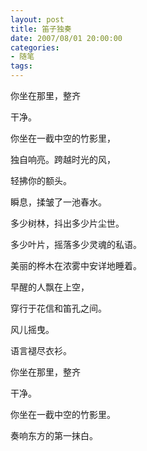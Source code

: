 ```yaml
---
layout: post
title: 笛子独奏
date: 2007/08/01 20:00:00
categories: 
- 随笔
tags: 
---
```


你坐在那里，整齐

干净。

你坐在一截中空的竹影里，

独自响亮。跨越时光的风，

轻拂你的额头。

瞬息，揉皱了一池春水。

多少树林，抖出多少片尘世。

多少叶片，摇落多少灵魂的私语。

美丽的桦木在浓雾中安详地睡着。

早醒的人飘在上空，

穿行于花信和笛孔之间。

风儿摇曳。

语言褪尽衣衫。

你坐在那里，整齐

干净。

你坐在一截中空的竹影里。

奏响东方的第一抹白。
